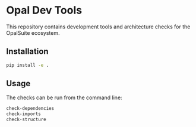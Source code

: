 # Opal Dev Tools

This repository contains development tools and architecture checks for the OpalSuite ecosystem.

## Installation

```bash
pip install -e .
```

## Usage

The checks can be run from the command line:

```bash
check-dependencies
check-imports
check-structure
```
